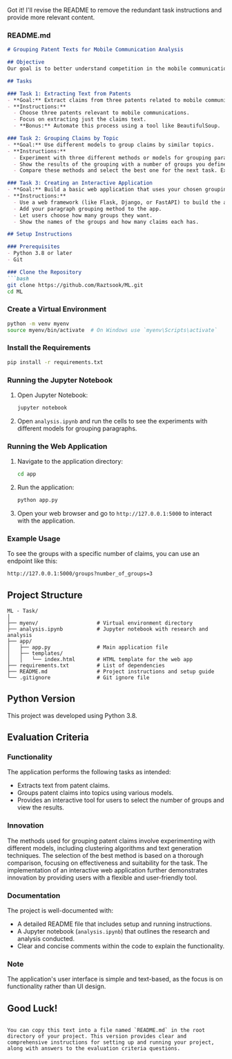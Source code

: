 Got it! I'll revise the README to remove the redundant task instructions and provide more relevant content.

### README.md

```markdown
# Grouping Patent Texts for Mobile Communication Analysis

## Objective
Our goal is to better understand competition in the mobile communications sector by studying patent claims. We have created a method to group patent claims into clear topics and use this method in a simple interactive tool. This tool lets users pick how many groups they want and shows the names and number of claims in each group.

## Tasks

### Task 1: Extracting Text from Patents
- **Goal:** Extract claims from three patents related to mobile communications.
- **Instructions:**
  - Choose three patents relevant to mobile communications.
  - Focus on extracting just the claims text.
  - **Bonus:** Automate this process using a tool like BeautifulSoup.

### Task 2: Grouping Claims by Topic
- **Goal:** Use different models to group claims by similar topics.
- **Instructions:**
  - Experiment with three different methods or models for grouping paragraphs in a Jupyter notebook (e.g., clustering algorithms, text generation).
  - Show the results of the grouping with a number of groups you define.
  - Compare these methods and select the best one for the next task. Explain why this method was chosen, focusing on its effectiveness and suitability for the task.

### Task 3: Creating an Interactive Application
- **Goal:** Build a basic web application that uses your chosen grouping method.
- **Instructions:**
  - Use a web framework (like Flask, Django, or FastAPI) to build the application.
  - Add your paragraph grouping method to the app.
  - Let users choose how many groups they want.
  - Show the names of the groups and how many claims each has.

## Setup Instructions

### Prerequisites
- Python 3.8 or later
- Git

### Clone the Repository
```bash
git clone https://github.com/Raztsook/ML.git
cd ML
```

### Create a Virtual Environment
```bash
python -m venv myenv
source myenv/bin/activate  # On Windows use `myenv\Scripts\activate`
```

### Install the Requirements
```bash
pip install -r requirements.txt
```

### Running the Jupyter Notebook
1. Open Jupyter Notebook:
    ```bash
    jupyter notebook
    ```
2. Open `analysis.ipynb` and run the cells to see the experiments with different models for grouping paragraphs.

### Running the Web Application
1. Navigate to the application directory:
    ```bash
    cd app
    ```
2. Run the application:
    ```bash
    python app.py
    ```
3. Open your web browser and go to `http://127.0.0.1:5000` to interact with the application.

### Example Usage
To see the groups with a specific number of claims, you can use an endpoint like this:
```
http://127.0.0.1:5000/groups?number_of_groups=3
```

## Project Structure
```
ML - Task/
│
├── myenv/                   # Virtual environment directory
├── analysis.ipynb           # Jupyter notebook with research and analysis
├── app/
│   ├── app.py               # Main application file
│   ├── templates/
│   │   └── index.html       # HTML template for the web app
├── requirements.txt         # List of dependencies
├── README.md                # Project instructions and setup guide
└── .gitignore               # Git ignore file
```

## Python Version
This project was developed using Python 3.8.

## Evaluation Criteria

### Functionality
The application performs the following tasks as intended:
- Extracts text from patent claims.
- Groups patent claims into topics using various models.
- Provides an interactive tool for users to select the number of groups and view the results.

### Innovation
The methods used for grouping patent claims involve experimenting with different models, including clustering algorithms and text generation techniques. The selection of the best method is based on a thorough comparison, focusing on effectiveness and suitability for the task. The implementation of an interactive web application further demonstrates innovation by providing users with a flexible and user-friendly tool.

### Documentation
The project is well-documented with:
- A detailed README file that includes setup and running instructions.
- A Jupyter notebook (`analysis.ipynb`) that outlines the research and analysis conducted.
- Clear and concise comments within the code to explain the functionality.

### Note
The application's user interface is simple and text-based, as the focus is on functionality rather than UI design.

## Good Luck!
```

You can copy this text into a file named `README.md` in the root directory of your project. This version provides clear and comprehensive instructions for setting up and running your project, along with answers to the evaluation criteria questions.